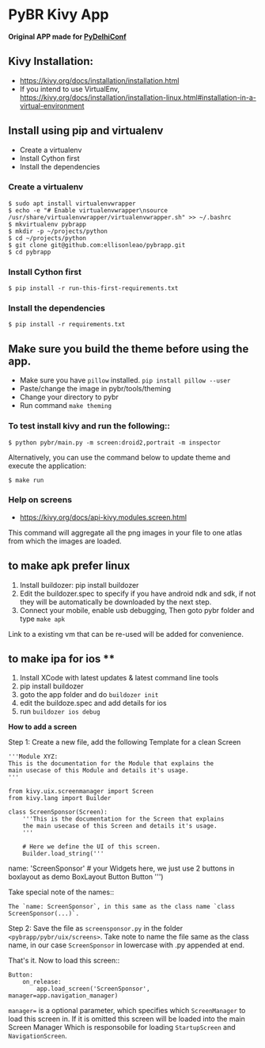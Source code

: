 PyBR Kivy App
=============

**Original APP made for [PyDelhiConf](https://github.com/pydelhi/pydelhi_mobile)**

## Kivy Installation:
- https://kivy.org/docs/installation/installation.html
- If you intend to use VirtualEnv, https://kivy.org/docs/installation/installation-linux.html#installation-in-a-virtual-environment

## Install using pip and virtualenv
   - Create a virtualenv
   - Install Cython first
   - Install the dependencies

### Create a virtualenv
    $ sudo apt install virtualenvwrapper
    $ echo -e "# Enable virtualenvwrapper\nsource /usr/share/virtualenvwrapper/virtualenvwrapper.sh" >> ~/.bashrc
    $ mkvirtualenv pybrapp
    $ mkdir -p ~/projects/python
    $ cd ~/projects/python
    $ git clone git@github.com:ellisonleao/pybrapp.git
    $ cd pybrapp

### Install Cython first
    $ pip install -r run-this-first-requirements.txt

### Install the dependencies
    $ pip install -r requirements.txt


## Make sure you build the theme before using the app.
   - Make sure you have `pillow` installed. `pip install pillow --user`
   - Paste/change the image in pybr/tools/theming
   - Change your directory to pybr
   - Run command ``make theming``

### To test install kivy and run the following::

    $ python pybr/main.py -m screen:droid2,portrait -m inspector

Alternatively, you can use the command below to update theme and execute the application:

    $ make run

### Help on screens
- https://kivy.org/docs/api-kivy.modules.screen.html


This command will aggregate all the png images in your file to one atlas
from which the images are loaded.

## to make apk **prefer linux**

1. Install buildozer: pip install buildozer
2. Edit the buildozer.spec to specify if you have android ndk and sdk,
   if not they will be automatically be downloaded by the next step.
3. Connect your mobile, enable usb debugging, Then goto pybr
   folder and type `make apk`

Link to a existing vm that can be re-used will be added for convenience.

## to make ipa for ios **

1. Install XCode with latest updates & latest command line tools
2. pip install buildozer
3. goto the app folder and do `buildozer init`
4. edit the buildoze.spec and add details for ios
5. run `buildozer ios debug`

**How to add a screen**

Step 1: Create a new file, add the following Template for a clean Screen

	'''Module XYZ:
	This is the documentation for the Module that explains the
	main usecase of this Module and details it's usage.
	'''

	from kivy.uix.screenmanager import Screen
	from kivy.lang import Builder

	class ScreenSponsor(Screen):
	    '''This is the documentation for the Screen that explains
	    the main usecase of this Screen and details it's usage.
	    '''

	    # Here we define the UI of this screen.
	    Builder.load_string('''
<ScreenSponsor>
	name: 'ScreenSponsor'
	# your Widgets here,  we just use 2 buttons in boxlayout as demo
	BoxLayout
	    Button
	    Button
	''')

Take special note of the names::

    The `name: ScreenSponsor`, in this same as the class name `class ScreenSponsor(...)`.


Step 2: Save the file as `screensponsor.py` in the folder `<pybrapp/pybr/uix/screens>`. Take note to name the file same as the class name,  in our case `ScreenSponsor` in lowercase with .py appended at end.

That's it. Now to load this screen::

    Button:
    	on_release:
            app.load_screen('ScreenSponsor', manager=app.navigation_manager)

`manager=` is a optional parameter, which specifies which `ScreenManager` to load this screen in.
If it is omitted this screen will be loaded into the main Screen Manager Which is responsobile for loading `StartupScreen` and `NavigationScreen`.

